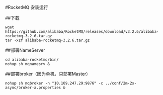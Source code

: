 #RocketMQ 安装运行

##下载

```
wget https://github.com/alibaba/RocketMQ/releases/download/v3.2.6/alibaba-rocketmq-3.2.6.tar.gz
tar -xzf alibaba-rocketmq-3.2.6.tar.gz
```  

##部署NameServer

```
cd alibaba-rocketmq/bin/
nohup sh mqnamesrv &
```  

##部署broker（因为单机，只部署Master）

``` 
nohup sh mqbroker -n "10.109.247.29:9876" -c ../conf/2m-2s-async/broker-a.properties &
```  

